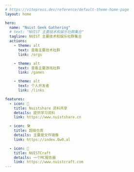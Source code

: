 ```yaml
---
# https://vitepress.dev/reference/default-theme-home-page
layout: home

hero:
  name: "Nuist Geek Gathering"
  # text: "NUIST 主要技术和娱乐社群集合"
  tagline: NUIST 主要技术和娱乐社群集合
  actions:
    - theme: alt
      text: 查看主要技术社群
      link: /orgs

    - theme: alt
      text: 查看主要游戏社群
      link: /games

    - theme: alt
      text: 个人开发者
      link: /links

features:
  - icon: 🎈
    title: Nuistshare 资料共享
    details: 提供学习资料
    link: https://www.nuistshare.cn

  - icon: 🛠️
    title: 超级仓库
    details: 主要是文件镜像
    link: https://index.0w0.al

  - icon: 🍬
    title: NUISTCraft
    details: 一个MC服务器
    link: https://www.nuistcraft.com
---
```

